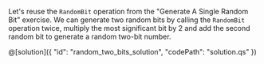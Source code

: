 Let's reuse the `RandomBit` operation from the "Generate A Single Random Bit" exercise.
We can generate two random bits by calling the `RandomBit` operation twice, multiply the most significant bit by 2 and add the second random bit to generate a random two-bit number.

@[solution]({
    "id": "random_two_bits_solution",
    "codePath": "solution.qs"
})
